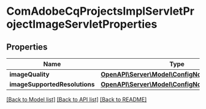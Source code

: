 # ComAdobeCqProjectsImplServletProjectImageServletProperties

## Properties
Name | Type | Description | Notes
------------ | ------------- | ------------- | -------------
**imageQuality** | [**OpenAPI\Server\Model\ConfigNodePropertyString**](ConfigNodePropertyString.md) |  | [optional] 
**imageSupportedResolutions** | [**OpenAPI\Server\Model\ConfigNodePropertyString**](ConfigNodePropertyString.md) |  | [optional] 

[[Back to Model list]](../README.md#documentation-for-models) [[Back to API list]](../README.md#documentation-for-api-endpoints) [[Back to README]](../README.md)


